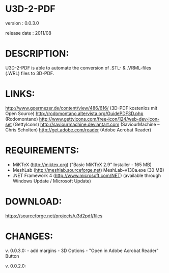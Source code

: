 # U3D-2-PDF
version      : 0.0.3.0

release date : 2011/08

DESCRIPTION:
============
U3D-2-PDF is able to automate the conversion of .STL- & .VRML-files (.WRL) files to 3D-PDF.

LINKS:
======
http://www.goermezer.de/content/view/486/616/ (3D-PDF kostenlos mit Open Source)
http://rodomontano.altervista.org/GuidePDF3D.php (Rodomontano)
http://www.gettyicons.com/free-icon/124/web-dev-icon-set (GettyIcons)
http://saviourmachine.deviantart.com (SaviourMachine – Chris Scholten)
http://get.adobe.com/reader (Adobe Acrobat Reader)

REQUIREMENTS:
=============
- MiKTeX (http://miktex.org)
  ("Basic MiKTeX 2.9" Installer - 165 MB)
- MeshLab (http://meshlab.sourceforge.net)
  MeshLab-v130a.exe (30 MB)
- .NET Framework 4 (http://www.microsoft.com/NET)
  (available through Windows Update / Microsoft Update)

DOWNLOAD:
=============
https://sourceforge.net/projects/u3d2pdf/files

CHANGES:
========
v. 0.0.3.0: - add margins
            - 3D Options
			- "Open in Adobe Acrobat Reader" Button

v. 0.0.2.0: 

